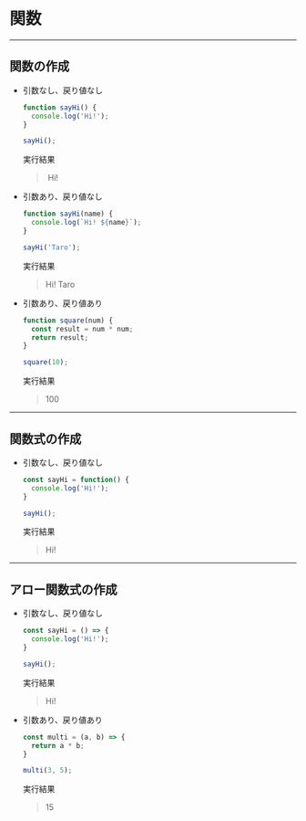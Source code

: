 # 関数

---

## 関数の作成

* 引数なし、戻り値なし

  ```javascript
  function sayHi() {
    console.log('Hi!');
  }

  sayHi();
  ```

  実行結果

  >  Hi!

* 引数あり、戻り値なし

  ```javascript
  function sayHi(name) {
    console.log(`Hi! ${name}`);
  }

  sayHi('Taro');
  ```

  実行結果

  > Hi! Taro

* 引数あり、戻り値あり

  ```javascript
  function square(num) {
    const result = num * num;
    return result;
  }

  square(10);
  ```

  実行結果

  > 100

---

## 関数式の作成

* 引数なし、戻り値なし

  ```javascript
  const sayHi = function() {
    console.log('Hi!');
  }

  sayHi();
  ```

  実行結果

  > Hi!

---

## アロー関数式の作成

* 引数なし、戻り値なし

  ```javascript
  const sayHi = () => {
    console.log('Hi!');
  }

  sayHi();
  ```

  実行結果

  > Hi!

* 引数あり、戻り値あり

  ```javascript
  const multi = (a, b) => {
    return a * b;
  }

  multi(3, 5);
  ```

  実行結果

  > 15
